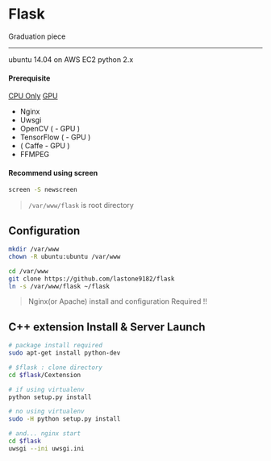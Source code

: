# Flask

Graduation piece

---

ubuntu 14.04 on AWS EC2
python 2.x

#### Prerequisite

[CPU Only](//lastone9182.github.io/2016/08/29/aws-flask.html)
[GPU](//lastone9182.github.io/2016/09/16/aws-caffe.html)

* Nginx
* Uwsgi
* OpenCV ( - GPU )
* TensorFlow ( - GPU )
* ( Caffe - GPU )
* FFMPEG

#### Recommend using screen

```bash
screen -S newscreen
```

> `/var/www/flask` is root directory

## Configuration

```bash
mkdir /var/www
chown -R ubuntu:ubuntu /var/www

cd /var/www
git clone https://github.com/lastone9182/flask
ln -s /var/www/flask ~/flask
```

> Nginx(or Apache) install and configuration Required !!

## C++ extension Install & Server Launch

```bash
# package install required
sudo apt-get install python-dev

# $flask : clone directory
cd $flask/Cextension

# if using virtualenv
python setup.py install

# no using virtualenv
sudo -H python setup.py install

# and... nginx start 
cd $flask
uwsgi --ini uwsgi.ini
```

